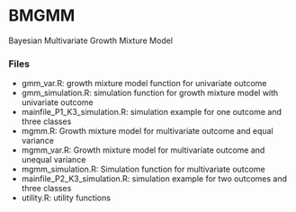 # BMGMM
Bayesian Multivariate Growth Mixture Model

### Files
- gmm_var.R: growth mixture model function for univariate outcome
- gmm_simulation.R: simulation function for growth mixture model with univariate outcome
- mainfile_P1_K3_simulation.R: simulation example for one outcome and three classes
- mgmm.R: Growth mixture model for multivariate outcome and equal variance
- mgmm_var.R: Growth mixture model for multivariate outcome and unequal variance
- mgmm_simulation.R: Simulation function for multivariate outcome
- mainfile_P2_K3_simulation.R: simulation example for two outcomes and three classes
- utility.R: utility functions
